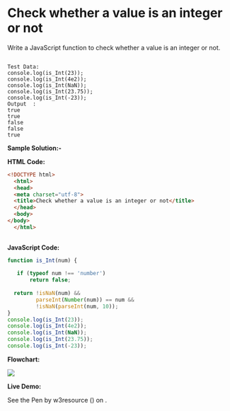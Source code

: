# Check whether a value is an integer or not

Write a JavaScript function to check whether a value is an integer or not.

```

Test Data:
console.log(is_Int(23)); 
console.log(is_Int(4e2)); 
console.log(is_Int(NaN)); 
console.log(is_Int(23.75));  
console.log(is_Int(-23));
Output  :
true 
true 
false 
false 
true
```

**Sample Solution:-**

**HTML Code:**

```html
<!DOCTYPE html>
  <html>
  <head>
  <meta charset="utf-8">
  <title>Check whether a value is an integer or not</title>
  </head>
  <body>
</body>
  </html>
  
```

**JavaScript Code:**

```js
function is_Int(num) {
  
   if (typeof num !== 'number')
       return false; 
  
  return !isNaN(num) && 
         parseInt(Number(num)) == num && 
         !isNaN(parseInt(num, 10));
}
console.log(is_Int(23));
console.log(is_Int(4e2));
console.log(is_Int(NaN));
console.log(is_Int(23.75));
console.log(is_Int(-23));

```

**Flowchart:**

![](https://www.w3resource.com/w3r_images/javascript-math-exercise-15.png)

**Live Demo:**

<section class="expand-codepen"><p data-height="380" data-theme-id="0" data-slug-hash="jGLepN" data-default-tab="js,result" data-user="w3resource" data-embed-version="2" data-pen-title="JavaScript - common-editor-exercises" data-editable="true" class="codepen">See the Pen by w3resource () on .</p><codepen></codepen></section>